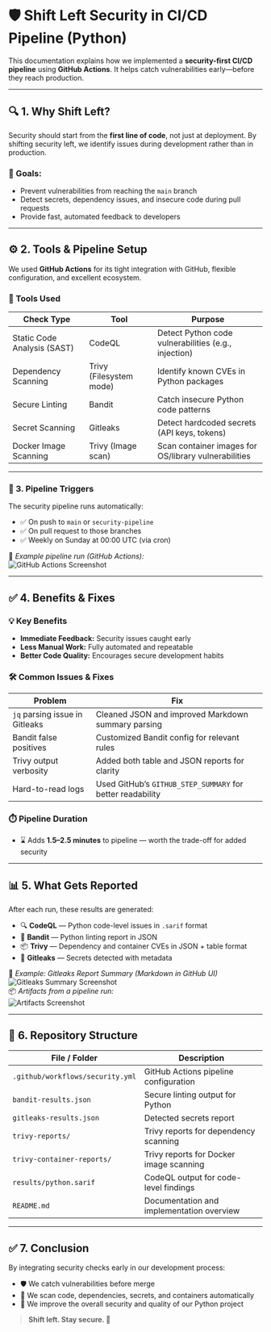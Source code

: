 # 🛡️ Shift Left Security in CI/CD Pipeline (Python)

This documentation explains how we implemented a **security-first CI/CD pipeline** using **GitHub Actions**. It helps catch vulnerabilities early—before they reach production.

---

## 🔍 1. Why Shift Left?

Security should start from the **first line of code**, not just at deployment. By shifting security left, we identify issues during development rather than in production.

### 🎯 Goals:
- Prevent vulnerabilities from reaching the `main` branch
- Detect secrets, dependency issues, and insecure code during pull requests
- Provide fast, automated feedback to developers

---

## ⚙️ 2. Tools & Pipeline Setup

We used **GitHub Actions** for its tight integration with GitHub, flexible configuration, and excellent ecosystem.

### 🔧 Tools Used

| Check Type                    | Tool                      | Purpose                                                  |
|------------------------------|---------------------------|----------------------------------------------------------|
| Static Code Analysis (SAST)  | CodeQL                    | Detect Python code vulnerabilities (e.g., injection)     |
| Dependency Scanning          | Trivy (Filesystem mode)   | Identify known CVEs in Python packages                   |
| Secure Linting               | Bandit                    | Catch insecure Python code patterns                      |
| Secret Scanning              | Gitleaks                  | Detect hardcoded secrets (API keys, tokens)              |
| Docker Image Scanning        | Trivy (Image scan)        | Scan container images for OS/library vulnerabilities     |

---

### 🧪 3. Pipeline Triggers

The security pipeline runs automatically:

- ✅ On push to `main` or `security-pipeline`
- ✅ On pull request to those branches
- ✅ Weekly on Sunday at 00:00 UTC (via cron)

📸 *Example pipeline run (GitHub Actions):*  
![GitHub Actions Screenshot](<Sucessful job.png>)

---

## ✅ 4. Benefits & Fixes

### 💡 Key Benefits
- **Immediate Feedback:** Security issues caught early
- **Less Manual Work:** Fully automated and repeatable
- **Better Code Quality:** Encourages secure development habits

### 🛠️ Common Issues & Fixes

| Problem                         | Fix                                                       |
|--------------------------------|------------------------------------------------------------|
| `jq` parsing issue in Gitleaks | Cleaned JSON and improved Markdown summary parsing         |
| Bandit false positives          | Customized Bandit config for relevant rules                |
| Trivy output verbosity          | Added both table and JSON reports for clarity              |
| Hard-to-read logs               | Used GitHub’s `GITHUB_STEP_SUMMARY` for better readability |

### ⏱️ Pipeline Duration
- ⌛ Adds **1.5–2.5 minutes** to pipeline — worth the trade-off for added security

---

## 📊 5. What Gets Reported

After each run, these results are generated:

- 🔍 **CodeQL** — Python code-level issues in `.sarif` format
- 🐍 **Bandit** — Python linting report in JSON
- 📦 **Trivy** — Dependency and container CVEs in JSON + table format
- 🔑 **Gitleaks** — Secrets detected with metadata

📸 *Example: Gitleaks Report Summary (Markdown in GitHub UI)*  
![Gitleaks Summary Screenshot](<Gitleaks summary.png>)  
📦 *Artifacts from a pipeline run:*  
![Artifacts Screenshot](Artifcats.png)

---

## 📁 6. Repository Structure

| File / Folder                    | Description                                        |
|----------------------------------|----------------------------------------------------|
| `.github/workflows/security.yml` | GitHub Actions pipeline configuration              |
| `bandit-results.json`            | Secure linting output for Python                   |
| `gitleaks-results.json`          | Detected secrets report                            |
| `trivy-reports/`                 | Trivy reports for dependency scanning              |
| `trivy-container-reports/`       | Trivy reports for Docker image scanning            |
| `results/python.sarif`           | CodeQL output for code-level findings              |
| `README.md`                      | Documentation and implementation overview          |

---

## ✅ 7. Conclusion

By integrating security checks early in our development process:

- 🛡️ We catch vulnerabilities before merge
- 🧪 We scan code, dependencies, secrets, and containers automatically
- 🔄 We improve the overall security and quality of our Python project

> **Shift left. Stay secure. 🔐**

